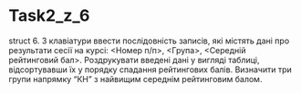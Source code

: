 Task2_z_6
=========

struct
6.	З клавіатури ввести послідовність записів, які містять дані про результати сесії на курсі: <Номер п/п>, <Група>, <Середній рейтинговий бал>. Роздрукувати введені дані у вигляді таблиці, відсортувавши їх у порядку спадання рейтингових балів. Визначити три групи напрямку “КН” з найвищим середнім рейтинговим балом.
